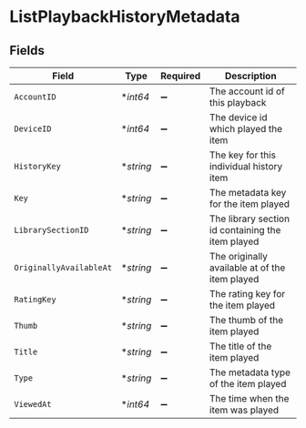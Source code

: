 # ListPlaybackHistoryMetadata


## Fields

| Field                                             | Type                                              | Required                                          | Description                                       |
| ------------------------------------------------- | ------------------------------------------------- | ------------------------------------------------- | ------------------------------------------------- |
| `AccountID`                                       | **int64*                                          | :heavy_minus_sign:                                | The account id of this playback                   |
| `DeviceID`                                        | **int64*                                          | :heavy_minus_sign:                                | The device id which played the item               |
| `HistoryKey`                                      | **string*                                         | :heavy_minus_sign:                                | The key for this individual history item          |
| `Key`                                             | **string*                                         | :heavy_minus_sign:                                | The metadata key for the item played              |
| `LibrarySectionID`                                | **string*                                         | :heavy_minus_sign:                                | The library section id containing the item played |
| `OriginallyAvailableAt`                           | **string*                                         | :heavy_minus_sign:                                | The originally available at of the item played    |
| `RatingKey`                                       | **string*                                         | :heavy_minus_sign:                                | The rating key for the item played                |
| `Thumb`                                           | **string*                                         | :heavy_minus_sign:                                | The thumb of the item played                      |
| `Title`                                           | **string*                                         | :heavy_minus_sign:                                | The title of the item played                      |
| `Type`                                            | **string*                                         | :heavy_minus_sign:                                | The metadata type of the item played              |
| `ViewedAt`                                        | **int64*                                          | :heavy_minus_sign:                                | The time when the item was played                 |